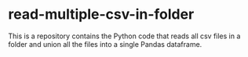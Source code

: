 # read-multiple-csv-in-folder
This is a repository contains the Python code that reads all csv files in a folder and union all the files into a single Pandas dataframe. 
